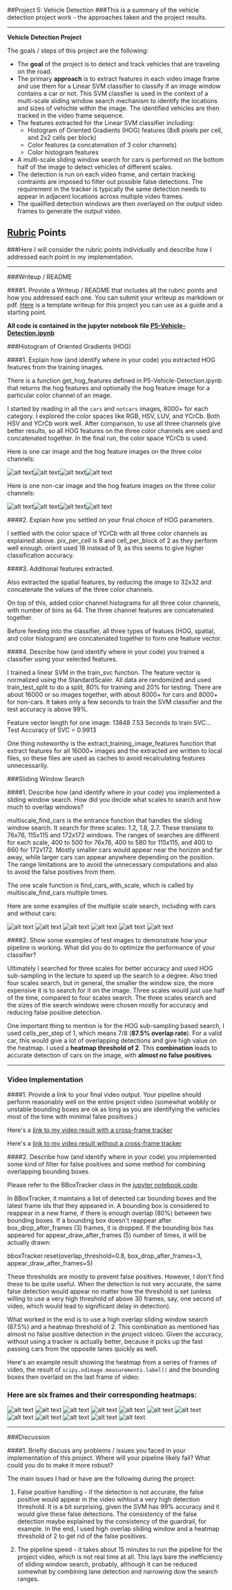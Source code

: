 ##Project 5: Vehicle Detection
###This is a summary of the vehicle detection project work - the approaches taken and the project results.

---

**Vehicle Detection Project**

The goals / steps of this project are the following:

* The **goal** of the project is to detect and track vehicles that are traveling on the road.
* The primary **approach** is to extract features in each video image frame and use them for a Linear SVM classifier to classify if an image window contains a car or not. This SVM classfier is used in the context of a multi-scale sliding window search mechanism to identify the locations and sizes of vehichle within the image. The identified vehicles are then tracked in the video frame sequence.
* The features extracted for the Linear SVM classifier including:
    * Histogram of Oriented Gradients (HOG) features (8x8 pixels per cell, and 2x2 cells per block)
    * Color features (a concatenation of 3 color channels)
    * Color histogram features
* A multi-scale sliding window search for cars is performed on the bottom half of the image to detect vehicles of different scales.
* The detection is run on each video frame, and certain tracking contraints are imposed to filter out possible false detections. The requirement in the tracker is typically the same detection needs to appear in adjacent locations across multiple video frames.
* The qualified detection windows are then overlayed on the output video frames to generate the output video.

[//]: # (Image References)
[image1]: ./examples/bboxes_and_heat.png
[image2]: ./examples/car_not_car.png
[image3]: ./examples/HOG_example.jpg
[image4]: ./examples/labels_map.png
[image5]: ./examples/output_bboxes.png
[image6]: ./examples/sliding_window.jpg
[image7]: ./examples/sliding_windows.jpg
[image8]: ./examples/test_car_img.png
[image9]: ./examples/test_car_hog1.png
[image10]: ./examples/test_car_hog2.png
[image11]: ./examples/test_car_hog3.png
[image12]: ./examples/test_notcar_img.png
[image13]: ./examples/test_notcar_hog1.png
[image14]: ./examples/test_notcar_hog2.png
[image15]: ./examples/test_notcar_hog3.png
[image16]: ./examples/test_heatmap_b1.jpg
[image17]: ./examples/test_heatmap_h1.jpg
[image18]: ./examples/test_heatmap_b2.jpg
[image19]: ./examples/test_heatmap_h2.jpg
[image20]: ./examples/test_heatmap_b3.jpg
[image21]: ./examples/test_heatmap_h3.jpg
[image22]: ./examples/test_heatmap_b4.jpg
[image23]: ./examples/test_heatmap_h4.jpg
[image24]: ./examples/test_heatmap_b5.jpg
[image25]: ./examples/test_heatmap_h5.jpg
[image26]: ./examples/test_heatmap_b6.jpg
[image27]: ./examples/test_heatmap_h6.jpg
[image28]: ./examples/test_multiscale1.jpg
[image29]: ./examples/test_multiscale2.jpg
[image30]: ./examples/test_multiscale3.jpg
[image31]: ./examples/test_multiscale4.jpg
[image32]: ./examples/test_multiscale5.jpg
[image33]: ./examples/test_multiscale6.jpg
[video34]: ./project_video.mp4
[code]: ./P5-Vehicle-Detection.ipynb

## [Rubric](https://review.udacity.com/#!/rubrics/513/view) Points
###Here I will consider the rubric points individually and describe how I addressed each point in my implementation.  

---
###Writeup / README

####1. Provide a Writeup / README that includes all the rubric points and how you addressed each one.  You can submit your writeup as markdown or pdf.  [Here](https://github.com/udacity/CarND-Vehicle-Detection/blob/master/writeup_template.md) is a template writeup for this project you can use as a guide and a starting point.  

**All code is contained in the jupyter notebook file [P5-Vehicle-Detection.ipynb](https://github.com/xingjin2017/CarND-Vehicle-Detection/blob/master/P5-Vehicle-Detection.ipynb)**

###Histogram of Oriented Gradients (HOG)

####1. Explain how (and identify where in your code) you extracted HOG features from the training images.

There is a function get_hog_features defined in P5-Vehicle-Detection.ipynb that returns the hog features and optionally the hog feature image for a particular color channel of an image.

I started by reading in all the `cars` and `notcars` images, 8000+ for each category. I explored the color spaces like RGB, HSV, LUV, and YCrCb. Both HSV and YCrCb work well. After comparison, to use all three channels give better results, so all HOG features on the three color channels are used and concatenated together. In the final run, the color space YCrCb is used.

Here is one car image and the hog feature images on the three color channels:

![alt text][image8]![alt text][image9]![alt text][image10]![alt text][image11]

Here is one non-car image and the hog feature images on the three color channels:

![alt text][image12]![alt text][image13]![alt text][image14]![alt text][image15]

####2. Explain how you settled on your final choice of HOG parameters.

I settled with the color space of YCrCb with all three color channels as explained above. pix_per_cell is 8 and cell_per_block of 2 as they perform well enough. orient used 18 instead of 9, as this seems to give higher classification accuracy.

####3. Additional features extracted.

Also extracted the spatial features, by reducing the image to 32x32 and concatenate the values of the three color channels.

On top of this, added color channel histograms for all three color channels, with number of bins as 64. The three channel features are concatenated together.

Before feeding into the classifier, all three types of featues (HOG, spatial, and color histogram) are concatenated together to form one feature vector.

####4. Describe how (and identify where in your code) you trained a classifier using your selected features.

I trained a linear SVM in the train_svc function. The feature vector is normalized using the StandardScaler. All data are randomized and used train_test_split to do a split, 80% for training and 20% for testing. There are about 16000 or so images together, with about 8000+ for cars and 8000+ for non-cars. It takes only a few seconds to train the SVM classifier and the test accuracy is above 99%.

Feature vector length for one image: 13848
7.53 Seconds to train SVC...
Test Accuracy of SVC =  0.9913

One thing noteworthy is the extract_training_image_features function that extract features for all 16000+ images and the extracted are written to local files, so these files are used as caches to avoid recalculating features unnecessarily.

###Sliding Window Search

####1. Describe how (and identify where in your code) you implemented a sliding window search.  How did you decide what scales to search and how much to overlap windows?

multiscale_find_cars is the entrance function that handles the sliding window search. It search for three scales: 1.2, 1.8, 2.7. These translate to 76x76, 115x115 and 172x172 windows. The ranges of searches are different for each scale, 400 to 500 for 76x76, 400 to 580 for 115x115, and 400 to 660 for 172x172. Mostly smaller cars would appear near the horizon and far away, while larger cars can appear anywhere depending on the position. The range limitations are to avoid the unnecessary computations and also to avoid the false positives from them.

The one scale function is find_cars_with_scale, which is called by multiscale_find_cars multiple times.

Here are some examples of the multiple scale search, including with cars and without cars:

![alt text][image28]
![alt text][image29]
![alt text][image30]
![alt text][image31]
![alt text][image32]
![alt text][image33]

####2. Show some examples of test images to demonstrate how your pipeline is working.  What did you do to optimize the performance of your classifier?

Ultimately I searched for three scales for better accuracy and used HOG sub-sampling in the lecture to speed up the search to a degree. Also tried four scales search, but in general, the smaller the window size, the more expensive it is to search for it on the image. Three scales would just use half of the time, compared to four scales search. The three scales search and the sizes of the search windows were chosen mostly for accuracy and reducing false positive detection.

One important thing to mention is for the HOG sub-sampling based search, I used cells_per_step of 1, which means 7/8 (**87.5% overlap rate**). For a valid car, this would give a lot of overlapping detections and give high value on the heatmap. I used a **heatmap threshold of 2**. This **combination** leads to accurate detection of cars on the image, with **almost no false positives**.

---

### Video Implementation

####1. Provide a link to your final video output.  Your pipeline should perform reasonably well on the entire project video (somewhat wobbly or unstable bounding boxes are ok as long as you are identifying the vehicles most of the time with minimal false positives.)

Here's a [link to my video result with a cross-frame tracker](https://youtu.be/9ZCsaPU8P_g)

Here's a [link to my video result without a cross-frame tracker](https://youtu.be/jeXI5l_FT_4)


####2. Describe how (and identify where in your code) you implemented some kind of filter for false positives and some method for combining overlapping bounding boxes.

Please refer to the BBoxTracker class in the [jupyter notebook code](https://github.com/xingjin2017/CarND-Vehicle-Detection/blob/master/P5-Vehicle-Detection.ipynb).

In BBoxTracker, it maintains a list of detected car bounding boxes and the latest frame ids that they appeared in. A bounding box is considered to reappear in a new frame, if there is enough overlap (80%) between two bounding boxes. If a bounding box doesn't reappear after box_drop_after_frames (3) frames, it is dropped. If the bounding box has appeared for appear_draw_after_frames (5) number of times, it will be actually drawn:

bboxTracker.reset(overlap_threshold=0.8, box_drop_after_frames=3, appear_draw_after_frames=5)

These thresholds are mostly to prevent false positives. However, I don't find these to be quite useful. When the detection is not very accurate, the same false detection would appear no matter how the threshold is set (unless willing to use a very high threshold of above 30 frames, say, one second of video, which would lead to significant delay in detection).

What worked in the end is to use a high overlap sliding window search (87.5%) and a heatmap threshold of 2. This combination as mentioned has almost no false positive detection in the project vidceo. Given the accuracy, without using a tracker is actually better, because it picks up the fast passing cars from the opposite lanes quickly as well.

Here's an example result showing the heatmap from a series of frames of video, the result of `scipy.ndimage.measurements.label()` and the bounding boxes then overlaid on the last frame of video:

### Here are six frames and their corresponding heatmaps:

![alt text][image16]
![alt text][image17]
![alt text][image18]
![alt text][image19]
![alt text][image20]
![alt text][image21]
![alt text][image22]
![alt text][image23]
![alt text][image24]
![alt text][image25]
![alt text][image26]
![alt text][image27]

---

###Discussion

####1. Briefly discuss any problems / issues you faced in your implementation of this project.  Where will your pipeline likely fail?  What could you do to make it more robust?

The main issues I had or have are the following during the project:

1. False positive handling - if the detection is not accurate, the false positive would appear in the video wihtout a very high detection threshold. It is a bit surprising, given the SVM has 99% accuracy and it would give these false detections. The consistency of the false detection maybe explained by the consistency of the guardrail, for example. In the end, I used high overlap sliding window and a heatmap threshold of 2 to get rid of the false positives.

2. The pipeline speed - it takes about 15 minutes to run the pipeline for the project video, which is not real time at all. This lays bare the inefficiency of sliding window search, probably, although it can be reduced somewhat by combining lane detection and narrowing dow the search ranges.

